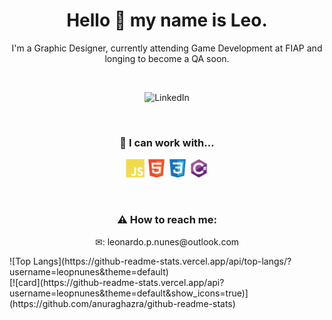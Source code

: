 <div align="center">
 <h1>Hello 👋 my name is Leo.</h1> 
 I'm a Graphic Designer, currently attending Game Development at FIAP and longing to become a QA soon.
 
 &nbsp;&nbsp;&nbsp;
 
  <img alt="LinkedIn" src="https://camo.githubusercontent.com/0c59c81be6c6e981fbad69ea742692368b3fdc1018090a34cb7764dfea5a1a91/68747470733a2f2f696d672e736869656c64732e696f2f62616467652f6c696e6b6564696e2d2532333030373742352e7376673f7374796c653d666f722d7468652d6261646765266c6f676f3d6c696e6b6564696e266c6f676f436f6c6f723d7768697465"/>

&nbsp;&nbsp;&nbsp;

 <h3>🤔 I can work with...</h3>
 <img src="https://raw.githubusercontent.com/devicons/devicon/master/icons/javascript/javascript-plain.svg" alt="JavaScript" width="30" height="30" margin="30"/>
 <img src="https://raw.githubusercontent.com/devicons/devicon/master/icons/html5/html5-original.svg" alt="HTML" width="30" height="30" margin="30"/>
 <img src="https://raw.githubusercontent.com/devicons/devicon/master/icons/css3/css3-original.svg" alt="CSS" width="30" height="30" margin="30"/>
 <img src="https://raw.githubusercontent.com/devicons/devicon/ca28c779441053191ff11710fe24a9e6c23690d6/icons/csharp/csharp-original.svg" alt="CSharp" width="30" height="30" margin="30"/>

&nbsp;&nbsp;&nbsp;

 <div>
  <h3>⚠ How to reach me:</h3>
   <p>✉: leonardo.p.nunes@outlook.com</p>
 </div>
</div>

<!--
**leopnunes/leopnunes** is a ✨ _special_ ✨ repository because its `README.md` (this file) appears on your GitHub profile.

Here are some ideas to get you started:

- 🔭 I’m currently working on ...
- 🌱 I’m currently learning ...
- 👯 I’m looking to collaborate on ...
- 🤔 I’m looking for help with ...
- 💬 Ask me about ...
- 📫 How to reach me: ...
- 😄 Pronouns: ...
- ⚡ Fun fact: ...
-->

<div>
 ![Top Langs](https://github-readme-stats.vercel.app/api/top-langs/?username=leopnunes&theme=default)
</div>
<div>
 [![card](https://github-readme-stats.vercel.app/api?username=leopnunes&theme=default&show_icons=true)](https://github.com/anuraghazra/github-readme-stats)
</div>
